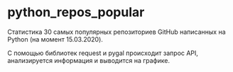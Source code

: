 # python_repos_popular
Статистика 30 самых популярных репозиториев GitHub написанных на Python (на момент 15.03.2020).

С помощью библиотек request и pygal происходит запрос API, анализируется информация и выводится на графике.
